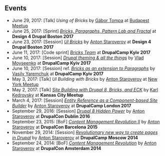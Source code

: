 ## Events

- June 29, 2017: [Talk] *Using of Bricks* by [Gábor Tompa](https://www.drupal.org/u/tompagabor) at [Budapest Meetup](https://www.meetup.com/Drupal-User-Group/events/240839365/)
- June 25, 2017: [Sprint] *[Bricks, Paragraphs, Pattern Lab and Fractal](https://groups.drupal.org/node/517029)* at **Design 4 Drupal Boston 2017**
- June 23, 2017: [Session] *[UI Bricks](https://www.design4drupal.org/sessions/site-building/entity-reference-component-based-site-builder)* by [Anton Staroverov](https://www.drupal.org/u/tonystar) at **Design 4 Drupal Boston 2017**
- June 11, 2017: [Code sprint] *[Bricks Team](http://camp17.drupal.ua/en/codesprint)* at **DrupalCamp Kyiv 2017**
- June 10, 2017: [Session] *[Drupal theming & all the things](http://camp17.drupal.ua/en/speakers/drupal-theming-all-things)* by [Vlad Moyseenko](https://www.drupal.org/u/vladdancer) at **DrupalCamp Kyiv 2017**
- June 10, 2017: [Session] ref. *[Bricks as an extension to Paragraphs](http://abzats.com/kiev17.pdf)* by [Vasily Yaremchuk](https://www.drupal.org/u/yaremchuk) at **DrupalCamp Kyiv 2017**
- May 3, 2017: [Talk] *UI Building with Bricks* by [Anton Staroverov](https://www.drupal.org/u/tonystar) at [New York Meetup](https://www.meetup.com/drupalnyc/events/239330721/)
- May 2, 2017: [Talk] *[Site Building with Drupal 8, Bricks, and ECK](http://presentations.kedrovsky.com/bricks/)* by [Karl Kedrovsky](https://www.drupal.org/u/karlkedrovsky) at **Kansas City Meetup**
- March 4, 2017: [Session] *[Entity Reference as a Component-based Site Builder](http://drupalcamp.london/session/entity-reference-component-based-site-builder)* by [Anton Staroverov](https://www.drupal.org/u/tonystar) at **DrupalCamp London 2017**
- September 29, 2016: [Session] *[Drupal 8 Hidden Power](https://events.drupal.org/dublin2016/sessions/hidden-power-drupal-8-core-entity-reference-site-builder-flexible-content)* by [Anton Staroverov](https://www.drupal.org/u/tonystar) at **DrupalCon Dublin 2016**
- September 23, 2015: [BoF] *[Content Management Revolution II](https://events.drupal.org/barcelona2015/bofs/content-management-revolution-atomic-design-driven)* by [Anton Staroverov](https://www.drupal.org/u/tonystar) at **DrupalCon Barcelona 2015**
- November 29, 2014: [Session] *[Revolutionary new way to create pages in Drupal](http://2014.drupalcampmsk.ru/node/50)* by [Anton Staroverov](https://www.drupal.org/u/tonystar) at **DrupalCamp Moscow 2014**
- September 24, 2014: [BoF] *[Content Management Revolution](https://amsterdam2014.drupal.org/bof/content-management-revolution-atomic-design-driven.html)* by [Anton Staroverov](https://www.drupal.org/u/tonystar) at **DrupalCon Amsterdam 2014**
